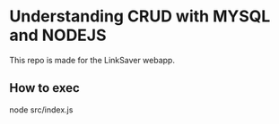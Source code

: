 # Understanding CRUD with MYSQL and NODEJS
This repo is made for the LinkSaver webapp.

## How to exec

node src/index.js